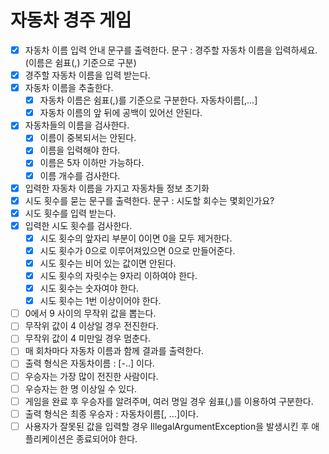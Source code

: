 # 자동차 경주 게임
- [x] 자동차 이름 입력 안내 문구를 출력한다. 문구 : 경주할 자동차 이름을 입력하세요.(이름은 쉼표(,) 기준으로 구분)
- [x] 경주할 자동차 이름을 입력 받는다.
- [x] 자동차 이름을 추출한다.
  - [x] 자동차 이름은 쉼표(,)를 기준으로 구분한다. 자동차이름[,...]
  - [x] 자동차 이름의 앞 뒤에 공백이 있어선 안된다.
- [x] 자동차들의 이름을 검사한다.
  - [x] 이름이 중복되서는 안된다.
  - [x] 이름을 입력해야 한다.
  - [x] 이름은 5자 이하만 가능하다.
  - [x] 이름 개수를 검사한다. 
- [x] 입력한 자동차 이름을 가지고 자동차들 정보 초기화
- [x] 시도 횟수를 묻는 문구를 출력한다. 문구 : 시도할 회수는 몇회인가요?
- [x] 시도 횟수를 입력 받는다.
- [x] 입력한 시도 횟수를 검사한다.
  - [x] 시도 횟수의 앞자리 부분이 0이면 0을 모두 제거한다.
  - [x] 시도 횟수가 0으로 이루어져있으면 0으로 만들어준다.
  - [x] 시도 횟수는 비어 있는 값이면 안된다.
  - [x] 시도 횟수의 자릿수는 9자리 이하여야 한다.
  - [x] 시도 횟수는 숫자여야 한다.
  - [x] 시도 횟수는 1번 이상이어야 한다.
- [ ] 0에서 9 사이의 무작위 값을 뽑는다.
- [ ] 무작위 값이 4 이상일 경우 전진한다.
- [ ] 무작위 값이 4 미만일 경우 멈춘다.
- [ ] 매 회차마다 자동차 이름과 함께 결과를 출력한다.
- [ ] 출력 형식은 자동차이름 : [-..] 이다.
- [ ] 우승자는 가장 많이 전진한 사람이다.
- [ ] 우승자는 한 명 이상일 수 있다.
- [ ] 게임을 완료 후 우승자를 알려주며, 여러 명일 경우 쉼표(,)를 이용하여 구분한다. 
- [ ] 출력 형식은 최종 우승자 : 자동차이름[, ...]이다.
- [ ] 사용자가 잘못된 값을 입력할 경우 IllegalArgumentException을 발생시킨 후 애플리케이션은 종료되어야 한다.